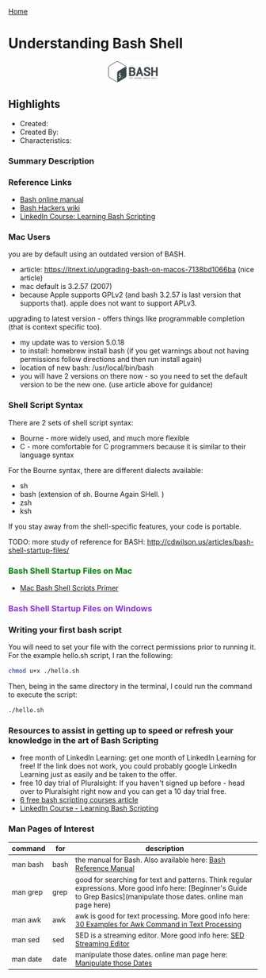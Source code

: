 [Home](../)

# Understanding Bash Shell

<p align="center">
  <img src="assets/logo.png" alt="c#" width="100"/>
</p>

## Highlights

- Created:
- Created By:
- Characteristics:

### Summary Description

### Reference Links

- [Bash online manual](https://www.gnu.org/savannah-checkouts/gnu/bash/manual/bash.html#What-is-Bash_003f)
- [Bash Hackers wiki](https://wiki.bash-hackers.org/)
- [LinkedIn Course: Learning Bash Scripting](https://www.linkedin.com/learning/learning-bash-scripting)

### Mac Users

you are by default using an outdated version of BASH.

- article: https://itnext.io/upgrading-bash-on-macos-7138bd1066ba (nice article)
- mac default is 3.2.57 (2007)
- because Apple supports GPLv2 (and bash 3.2.57 is last version that supports that). apple does not want to support APLv3.

upgrading to latest version - offers things like programmable completion (that is context specific too).

- my update was to version 5.0.18
- to install: homebrew install bash (if you get warnings about not having permissions follow directions and then run install again)
- location of new bash: /usr/local/bin/bash
- you will have 2 versions on there now - so you need to set the default version to be the new one. (use article above for guidance)

### Shell Script Syntax

There are 2 sets of shell script syntax:

- Bourne - more widely used, and much more flexible
- C - more comfortable for C programmers because it is similar to their language syntax

For the Bourne syntax, there are different dialects available:

- sh
- bash (extension of sh. Bourne Again SHell. )
- zsh
- ksh

If you stay away from the shell-specific features, your code is portable.

TODO: more study of reference for BASH: http://cdwilson.us/articles/bash-shell-startup-files/

### <span style="color:green">Bash Shell Startup Files on Mac</span>

- [Mac Bash Shell Scripts Primer](https://developer.apple.com/library/archive/documentation/OpenSource/Conceptual/ShellScripting/shell_scripts/shell_scripts.html#//apple_ref/doc/uid/TP40004268-CH237-SW3)

### <span style="color:#8f30e3">Bash Shell Startup Files on Windows</span>

### Writing your first bash script

You will need to set your file with the correct permissions prior to running it. For the example hello.sh script, I ran the following:

```Bash
chmod u+x ./hello.sh
```

Then, being in the same directory in the terminal, I could run the command to execute the script:

```Bash
./hello.sh
```

### Resources to assist in getting up to speed or refresh your knowledge in the art of Bash Scripting

- free month of LinkedIn Learning: get one month of LinkedIn Learning for free! If the link does not work, you could probably google LinkedIn Learning just as easily and be taken to the offer.
- free 10 day trial of Pluralsight: If you haven't signed up before - head over to Pluralsight right now and you can get a 10 day trial free.
- [6 free bash scripting courses article](https://medium.com/javarevisited/6-free-courses-to-learn-bash-shell-scripting-in-linux-and-unix-a50461ecd4fe)
- [LinkedIn Course - Learning Bash Scripting](https://www.linkedin.com/learning/learning-bash-scripting/welcome?u=75159394)

### Man Pages of Interest

| command  | for  | description                                                                                                                                                               |
| -------- | ---- | ------------------------------------------------------------------------------------------------------------------------------------------------------------------------- |
| man bash | bash | the manual for Bash. Also available here: [Bash Reference Manual](https://www.gnu.org/savannah-checkouts/gnu/bash/manual/bash.html)                                       |
| man grep | grep | good for searching for text and patterns. Think regular expressions. More good info here: [Beginner's Guide to Grep Basics](manipulate those dates. online man page here) |
| man awk  | awk  | awk is good for text processing. More good info here: [30 Examples for Awk Command in Text Processing](https://likegeeks.com/awk-command/)                                |
| man sed  | sed  | SED is a streaming editor. More good info here: [SED Streaming Editor](https://www.gnu.org/software/sed/manual/sed.html)                                                  |
| man date | date | manipulate those dates. online man page here: [Manipulate those Dates](https://ss64.com/bash/date.html)                                                                   |

###
